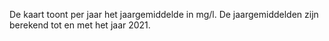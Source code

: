 De kaart toont per jaar het jaargemiddelde in mg/l. De jaargemiddelden zijn berekend tot en met het jaar 2021.

